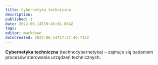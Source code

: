 ```yaml
---
title: Cybernetyka techniczna
description: 
published: 1
date: 2022-06-14T19:45:01.864Z
tags: 
editor: markdown
dateCreated: 2022-06-14T17:27:40.715Z
---
```


**Cybernetyka techniczna** (technocybernetyka) – zajmuje się badaniem procesów sterowania urządzeń technicznych.
